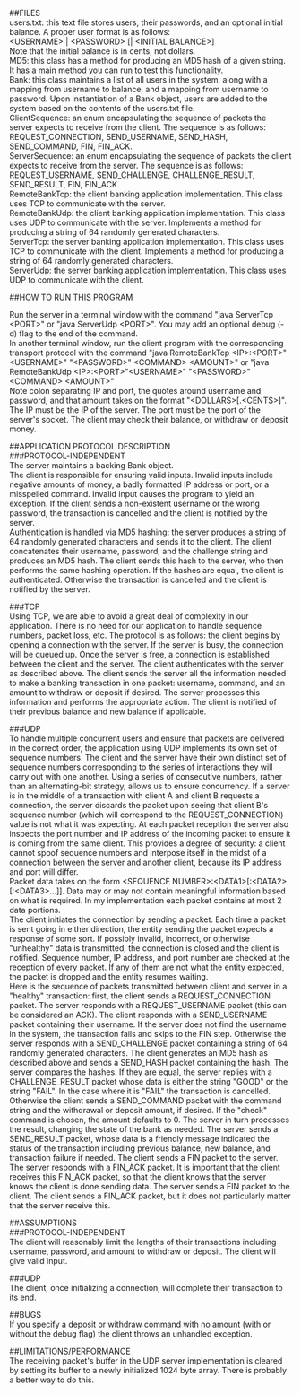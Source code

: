 ##FILES  
users.txt: this text file stores users, their passwords, and an optional initial balance. A proper user format is as follows:  
\<USERNAME> | \<PASSWORD> [| \<INITIAL BALANCE>]  
Note that the initial balance is in cents, not dollars.  
MD5: this class has a method for producing an MD5 hash of a given string. It has a main method you can run to test this functionality.  
Bank: this class maintains a list of all users in the system, along with a mapping from username to balance, and a mapping from username to password. Upon instantiation of a Bank object, users are added to the system based on the contents of the users.txt file.  
ClientSequence: an enum encapsulating the sequence of packets the server expects to receive from the client. The sequence is as follows: REQUEST_CONNECTION, SEND_USERNAME, SEND_HASH, SEND_COMMAND, FIN, FIN_ACK.  
ServerSequence: an enum encapsulating the sequence of packets the client expects to receive from the server. The sequence is as follows: REQUEST_USERNAME, SEND_CHALLENGE, CHALLENGE_RESULT, SEND_RESULT, FIN, FIN_ACK.  
RemoteBankTcp: the client banking application implementation. This class uses TCP to communicate with the server.  
RemoteBankUdp: the client banking application implementation. This class uses UDP to communicate with the server. Implements a method for producing a string of 64 randomly generated characters.  
ServerTcp: the server banking application implementation. This class uses TCP to communicate with the client. Implements a method for producing a string of 64 randomly generated characters.  
ServerUdp: the server banking application implementation. This class uses UDP to communicate with the client.  
  
##HOW TO RUN THIS PROGRAM  
  
Run the server in a terminal window with the command "java ServerTcp \<PORT>" or "java ServerUdp \<PORT>". You may add an optional debug (-d) flag to the end of the command.  
In another terminal window, run the client program with the corresponding transport protocol with the command "java RemoteBankTcp \<IP>:\<PORT>"\<USERNAME>" "\<PASSWORD>" \<COMMAND> \<AMOUNT>" or "java RemoteBankUdp \<IP>:\<PORT>"\<USERNAME>" "\<PASSWORD>" \<COMMAND> \<AMOUNT>"  
Note colon separating IP and port, the quotes around username and password, and that amount takes on the format "\<DOLLARS>[.\<CENTS>]". The IP must be the IP of the server. The port must be the port of the server's socket. The client may check their balance, or withdraw or deposit money.  
  
##APPLICATION PROTOCOL DESCRIPTION  
###PROTOCOL-INDEPENDENT  
The server maintains a backing Bank object.  
The client is responsible for ensuring valid inputs. Invalid inputs include negative amounts of money, a badly formatted IP address or port, or a misspelled command. Invalid input causes the program to yield an exception. If the client sends a non-existent username or the wrong password, the transaction is cancelled and the client is notified by the server.   
Authentication is handled via MD5 hashing: the server produces a string of 64 randomly generated characters and sends it to the client. The client concatenates their username, password, and the challenge string and produces an MD5 hash. The client sends this hash to the server, who then performs the same hashing operation. If the hashes are equal, the client is authenticated. Otherwise the transaction is cancelled and the client is notified by the server.  
  
###TCP  
Using TCP, we are able to avoid a great deal of complexity in our application. There is no need for our application to handle sequence numbers, packet loss, etc. The protocol is as follows: the client begins by opening a connection with the server. If the server is busy, the connection will be queued up. Once the server is free, a connection is established between the client and the server. The client authenticates with the server as described above. The client sends the server all the information needed to make a banking transaction in one packet: username, command, and an amount to withdraw or deposit if desired. The server processes this information and performs the appropriate action. The client is notified of their previous balance and new balance if applicable.  
  
###UDP  
To handle multiple concurrent users and ensure that packets are delivered in the correct order, the application using UDP implements its own set of sequence numbers. The client and the server have their own distinct set of sequence numbers corresponding to the series of interactions they will carry out with one another. Using a series of consecutive numbers, rather than an alternating-bit strategy, allows us to ensure concurrency. If a server is in the middle of a transaction with client A and client B requests a connection, the server discards the packet upon seeing that client B's sequence number (which will correspond to the REQUEST_CONNECTION) value is not what it was expecting. At each packet reception the server also inspects the port number and IP address of the incoming packet to ensure it is coming from the same client. This provides a degree of security: a client cannot spoof sequence numbers and interpose itself in the midst of a connection between the server and another client, because its IP address and port will differ.  
Packet data takes on the form \<SEQUENCE NUMBER>:\<DATA1>[:\<DATA2>[:\<DATA3>...]]. Data may or may not contain meaningful information based on what is required. In my implementation each packet contains at most 2 data portions.  
The client initiates the connection by sending a packet. Each time a packet is sent going in either direction, the entity sending the packet expects a response of some sort. If possibly invalid, incorrect, or otherwise "unhealthy" data is transmitted, the connection is closed and the client is notified. Sequence number, IP address, and port number are checked at the reception of every packet. If any of them are not what the entity expected, the packet is dropped and the entity resumes waiting.  
Here is the sequence of packets transmitted between client and server in a "healthy" transaction: first, the client sends a REQUEST_CONNECTION packet. The server responds with a REQUEST_USERNAME packet (this can be considered an ACK). The client responds with a SEND_USERNAME packet containing their username. If the server does not find the username in the system, the transaction fails and skips to the FIN step. Otherwise the server responds with a SEND_CHALLENGE packet containing a string of 64 randomly generated characters. The client generates an MD5 hash as described above and sends a SEND_HASH packet containing the hash. The server compares the hashes. If they are equal, the server replies with a CHALLENGE_RESULT packet whose data is either the string "GOOD" or the string "FAIL". In the case where it is "FAIL" the transaction is cancelled. Otherwise the client sends a SEND_COMMAND packet with the command string and the withdrawal or deposit amount, if desired. If the "check" command is chosen, the amount defaults to 0. The server in turn processes the result, changing the state of the bank as needed. The server sends a SEND_RESULT packet, whose data is a friendly message indicated the status of the transaction including previous balance, new balance, and transaction failure if needed. The client sends a FIN packet to the server. The server responds with a FIN_ACK packet. It is important that the client receives this FIN_ACK packet, so that the client knows that the server knows the client is done sending data. The server sends a FIN packet to the client. The client sends a FIN_ACK packet, but it does not particularly matter that the server receive this.   
  
##ASSUMPTIONS  
###PROTOCOL-INDEPENDENT  
The client will reasonably limit the lengths of their transactions including username, password, and amount to withdraw or deposit. The client will give valid input.  
  
###UDP  
The client, once initializing a connection, will complete their transaction to its end.   
  
##BUGS  
If you specify a deposit or withdraw command with no amount (with or without the debug flag) the client throws an unhandled exception.  
  
##LIMITATIONS/PERFORMANCE  
The receiving packet's buffer in the UDP server implementation is cleared by setting its buffer to a newly initialized 1024 byte array. There is probably a better way to do this.